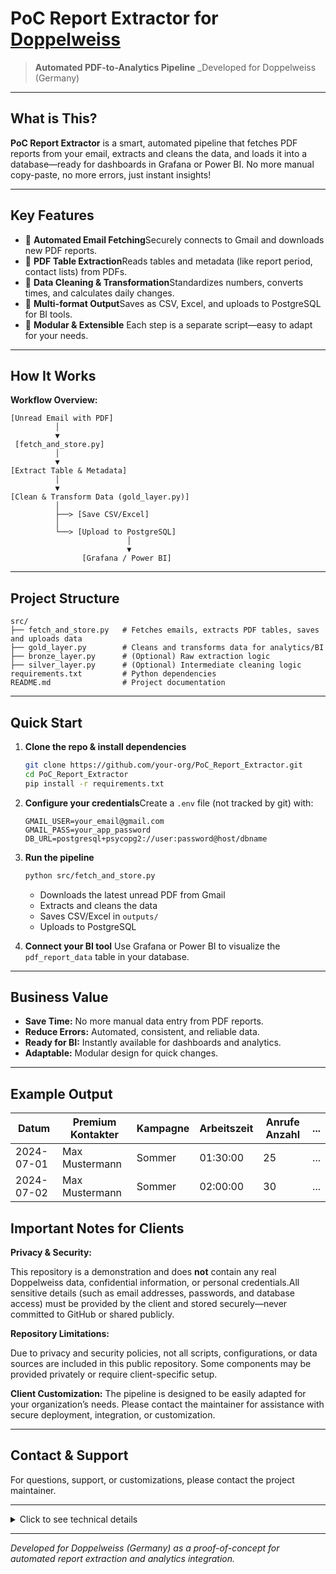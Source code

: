 # PoC Report Extractor for [Doppelweiss](https://www.doppelweiss.com/)

> **Automated PDF-to-Analytics Pipeline**
> _Developed for Doppelweiss (Germany)

---

## What is This?

**PoC Report Extractor** is a smart, automated pipeline that fetches PDF reports from your email, extracts and cleans the data, and loads it into a database—ready for dashboards in Grafana or Power BI.
No more manual copy-paste, no more errors, just instant insights!

---

## Key Features

- 📧 **Automated Email Fetching**Securely connects to Gmail and downloads new PDF reports.
- 📄 **PDF Table Extraction**Reads tables and metadata (like report period, contact lists) from PDFs.
- 🧹 **Data Cleaning & Transformation**Standardizes numbers, converts times, and calculates daily changes.
- 💾 **Multi-format Output**Saves as CSV, Excel, and uploads to PostgreSQL for BI tools.
- 🧩 **Modular & Extensible**
  Each step is a separate script—easy to adapt for your needs.

---

## How It Works

**Workflow Overview:**

```
[Unread Email with PDF]
          │
          ▼
 [fetch_and_store.py]
          │
          ▼
[Extract Table & Metadata]
          │
          ▼
[Clean & Transform Data (gold_layer.py)]
          │
          ├──> [Save CSV/Excel]
          │
          └──> [Upload to PostgreSQL]
                          │
                          ▼
                [Grafana / Power BI]
```

---

## Project Structure

```plaintext
src/
├── fetch_and_store.py   # Fetches emails, extracts PDF tables, saves and uploads data
├── gold_layer.py        # Cleans and transforms data for analytics/BI
├── bronze_layer.py      # (Optional) Raw extraction logic
├── silver_layer.py      # (Optional) Intermediate cleaning logic
requirements.txt         # Python dependencies
README.md                # Project documentation
```

---

## Quick Start

1. **Clone the repo & install dependencies**

   ```bash
   git clone https://github.com/your-org/PoC_Report_Extractor.git
   cd PoC_Report_Extractor
   pip install -r requirements.txt
   ```
2. **Configure your credentials**Create a `.env` file (not tracked by git) with:

   ```
   GMAIL_USER=your_email@gmail.com
   GMAIL_PASS=your_app_password
   DB_URL=postgresql+psycopg2://user:password@host/dbname
   ```
3. **Run the pipeline**

   ```bash
   python src/fetch_and_store.py
   ```

   - Downloads the latest unread PDF from Gmail
   - Extracts and cleans the data
   - Saves CSV/Excel in `outputs/`
   - Uploads to PostgreSQL
4. **Connect your BI tool**
   Use Grafana or Power BI to visualize the `pdf_report_data` table in your database.

---

## Business Value

- **Save Time:** No more manual data entry from PDF reports.
- **Reduce Errors:** Automated, consistent, and reliable data.
- **Ready for BI:** Instantly available for dashboards and analytics.
- **Adaptable:** Modular design for quick changes.

---

## Example Output

| Datum      | Premium Kontakter | Kampagne | Arbeitszeit | Anrufe Anzahl | ... |
| ---------- | ----------------- | -------- | ----------- | ------------- | --- |
| 2024-07-01 | Max Mustermann    | Sommer   | 01:30:00    | 25            | ... |
| 2024-07-02 | Max Mustermann    | Sommer   | 02:00:00    | 30            | ... |

## Important Notes for Clients

**Privacy & Security:**

This repository is a demonstration and does **not** contain any real Doppelweiss data, confidential information, or personal credentials.All sensitive details (such as email addresses, passwords, and database access) must be provided by the client and stored securely—never committed to GitHub or shared publicly.

**Repository Limitations:**

Due to privacy and security policies, not all scripts, configurations, or data sources are included in this public repository. Some components may be provided privately or require client-specific setup.

**Client Customization:**
The pipeline is designed to be easily adapted for your organization’s needs. Please contact the maintainer for assistance with secure deployment, integration, or customization.

---

## Contact & Support

For questions, support, or customizations, please contact the project maintainer.

---

<details>
<summary>Click to see technical details</summary>

- **Python Version:** 3.8+
- **Dependencies:** pandas, pdfplumber, sqlalchemy, psycopg2-binary, openpyxl, imaplib, email, python-dotenv
- **Database:** PostgreSQL (tested with Grafana and Power BI)
- **Extensible:** Add new report formats or data sources with minimal code changes.

</details>

---

*Developed for Doppelweiss (Germany) as a proof-of-concept for automated report extraction and analytics integration.*
